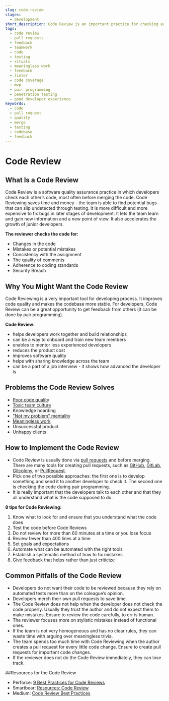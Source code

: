 ```yaml
---
slug: code-review
stages:
  - development
short_description: Code Review is an important practice for checking each other's code. The reviewers are other developers from the team. The goal is to uncover potential mistakes that could slip through testing.
tags:
  - code review
  - pull requests
  - feedback
  - teamwork
  - code
  - testing
  - rituals
  - meaningless work
  - feedback
  - linter
  - code coverage
  - mvp
  - pair programming
  - penetration testing
  - good developer experience
keywords:
  - code
  - pull request
  - quality
  - merge
  - testing
  - codebase
  - feedback
---
```


# Code Review

## What Is a Code Review

Code Review is a software quality assurance practice in which developers check each other’s code, most often before merging the code. Code Reviewing saves time and money - the team is able to find potential bugs that can slip undetected through testing. It is more difficult and more expensive to fix bugs in later stages of development. It lets the team learn and gain new information and a new point of view. It also accelerates the growth of junior developers.

**The reviewer checks the code for:**

- Changes in the code
- Mistakes or potential mistakes
- Consistency with the assignment
- The quality of comments
- Adherence to coding standards
- Security Breach

## Why You Might Want the Code Review

Code Reviewing is a very important tool for developing process. It improves code quality and makes the codebase more stable. For developers, Code Review can be a great opportunity to get feedback from others (it can be done by pair programming).

**Code Review:**

- helps developers work together and build relationships
- can be a way to onboard and train new team members
- enables to mentor less experienced developers
- reduces the product cost
- improves software quality
- helps with sharing knowledge across the team
- can be a part of a job interview - it shows how advanced the developer is

## Problems the Code Review Solves

- [Poor code quality](/problems/poor-code-quality)
- [Toxic team culture](/problems/toxic-team-culture)
- Knowledge hoarding
- ["Not my problem" mentality](/problems/not-my-problem-mentality)
- [Meaningless work](/problems/meaningless-work)
- Unsuccessful product
- Unhappy clients

## How to Implement the Code Review

- Code Review is usually done via [pull requests](/practices/pull-requests) and before merging. There are many tools for creating pull requests, such as [GitHub](https://github.com/), [GitLab](https://about.gitlab.com/), [Gitcolony](https://www.gitcolony.com/), or [PullRequest](https://www.pullrequest.com/).
- Pick one of two possible approaches: the first one is to develop something and send it to another developer to check it. The second one is checking the code during pair programming.
- It is really important that the developers talk to each other and that they all understand what is the code supposed to do.

**8 tips for Code Reviewing:**

1.  Know what to look for and ensure that you understand what the code does
2.  Test the code before Code Reviews
3.  Do not review for more than 60 minutes at a time or you lose focus
4.  Review fewer than 400 lines at a time
5.  Set goals and expectations
6.  Automate what can be automated with the right tools
7.  Establish a systematic method of how to fix mistakes
8.  Give feedback that helps rather than just criticize

## Common Pitfalls of the Code Review

- Developers do not want their code to be reviewed because they rely on automated tests more than on the coleague’s opinion.
- Developers merch their own pull requests to save time.
- The Code Review does not help when the developer does not check the code properly. Usually they trust the author and do not expect them to make mistakes. Ensure to review the code carefully, to err is human.
- The reviewer focuses more on stylistic mistakes instead of functional ones.
- If the team is not very homogeneous and has no clear rules, they can waste time with arguing over meaningless trivia.
- The team spends too much time with Code Reviewing when the author creates a pull request for every little code change. Ensure to create pull requests for important code changes.
- If the reviewer does not do the Code Review immediately, they can lose track.

##Resources for the Code Review

- Perforce: [9 Best Practices for Code Reviews](https://www.perforce.com/blog/qac/9-best-practices-code-reviews)
- Smartbear: [Resources: Code Review](https://smartbear.com/learn/code-review/)
- Medium: [Code Review Best Practices](https://medium.com/palantir/code-review-best-practices-19e02780015f)
